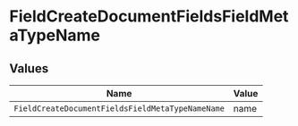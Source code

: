 # FieldCreateDocumentFieldsFieldMetaTypeName


## Values

| Name                                             | Value                                            |
| ------------------------------------------------ | ------------------------------------------------ |
| `FieldCreateDocumentFieldsFieldMetaTypeNameName` | name                                             |